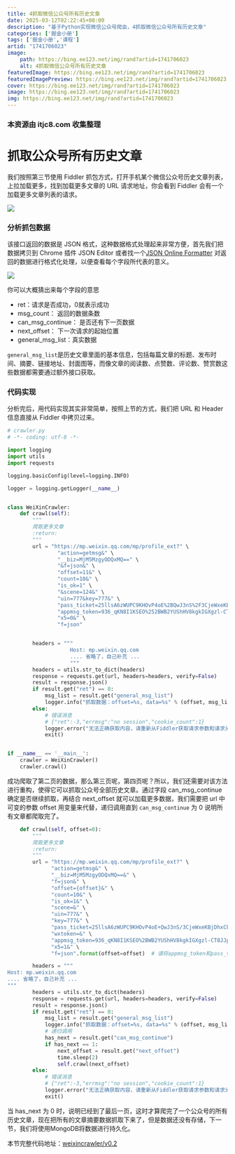 ```yaml
---
title: 4抓取微信公众号所有历史文章
date: 2025-03-12T02:22:45+08:00
description: "基于Python实现微信公众号爬虫，4抓取微信公众号所有历史文章"
categories: ['掘金小册']
tags: ['掘金小册','课程']
artid: "1741706023"
image:
    path: https://bing.ee123.net/img/rand?artid=1741706023
    alt: 4抓取微信公众号所有历史文章
featuredImage: https://bing.ee123.net/img/rand?artid=1741706023
featuredImagePreview: https://bing.ee123.net/img/rand?artid=1741706023
cover: https://bing.ee123.net/img/rand?artid=1741706023
image: https://bing.ee123.net/img/rand?artid=1741706023
img: https://bing.ee123.net/img/rand?artid=1741706023
---
```


### 本资源由 itjc8.com 收集整理
# 抓取公众号所有历史文章

我们按照第三节使用 Fiddler 抓包方式，打开手机某个微信公众号历史文章列表，上拉加载更多，找到加载更多文章的 URL 请求地址，你会看到 Fiddler 会有一个加载更多文章列表的请求。


![](https://user-gold-cdn.xitu.io/2017/12/23/1607f86a0e361895?w=1218&h=628&f=jpeg&s=138352)

### 分析抓包数据

该接口返回的数据是 JSON 格式，这种数据格式处理起来非常方便，首先我们把数据拷贝到 Chrome 插件 JSON Editor 或者找一个[JSON Online Formatter](https://jsonformatter.curiousconcept.com/) 对返回的数据进行格式化处理，以便查看每个字段所代表的意义。


![](https://user-gold-cdn.xitu.io/2017/12/23/1607f86e8b11adca?w=564&h=286&f=jpeg&s=22098)

你可以大概猜出来每个字段的意思

* ret：请求是否成功，0就表示成功
* msg_count： 返回的数据条数
* can_msg_continue： 是否还有下一页数据
* next_offset： 下一次请求的起始位置
* general_msg_list：真实数据

`general_msg_list`是历史文章里面的基本信息，包括每篇文章的标题、发布时间、摘要、链接地址、封面图等，而像文章的阅读数、点赞数、评论数、赞赏数这些数据都需要通过额外接口获取。

### 代码实现

分析完后，用代码实现其实非常简单，按照上节的方式，我们把 URL 和 Header 信息直接从 Fiddler 中拷贝过来。

```python
# crawler.py
# -*- coding: utf-8 -*-

import logging
import utils
import requests

logging.basicConfig(level=logging.INFO)

logger = logging.getLogger(__name__)


class WeiXinCrawler:
    def crawl(self):
        """
        爬取更多文章
        :return:
        """
        url = "https://mp.weixin.qq.com/mp/profile_ext?" \
                "action=getmsg&" \
                "__biz=MjM5MzgyODQxMQ==" \
                "&f=json&" \
                "offset=11&" \
                "count=10&" \
                "is_ok=1" \
                "&scene=124&" \
                "uin=777&key=777&" \
                "pass_ticket=25llsA6zWUPC9KHOvP4oE%2BQwJ3nS%2F3CjeWxeKBjDhxCb7V1lQQJa6d0ZrgSmCvWa&wxtoken=&" \
                "appmsg_token=936_qKN8I1KSEO%252BWB2YUShHV8kgkIGXgzl-CT8JJpw~~&" \
                "x5=0&" \
                "f=json"


        headers = """
                    Host: mp.weixin.qq.com
                    .... 省略了，自己补充 ...
                    """
        headers = utils.str_to_dict(headers)
        response = requests.get(url, headers=headers, verify=False)
        result = response.json()
        if result.get("ret") == 0:
            msg_list = result.get("general_msg_list")
            logger.info("抓取数据：offset=%s, data=%s" % (offset, msg_list))
        else:
            # 错误消息
            # {"ret":-3,"errmsg":"no session","cookie_count":1}
            logger.error("无法正确获取内容，请重新从Fiddler获取请求参数和请求头")
            exit()


if __name__ == '__main__':
    crawler = WeiXinCrawler()
    crawler.crawl()

```

成功爬取了第二页的数据，那么第三页呢，第四页呢？所以，我们还需要对该方法进行重构，使得它可以抓取公众号全部历史文章。通过字段 can_msg_continue 确定是否继续抓取，再结合 next_offset 就可以加载更多数据，我们需要把 url 中可变的参数 offset 用变量来代替，递归调用直到 `can_msg_continue` 为 0 说明所有文章都爬取完了。

```python
    def crawl(self, offset=0):
        """
        爬取更多文章
        :return:
        """
        url = "https://mp.weixin.qq.com/mp/profile_ext?" \
              "action=getmsg&" \
              "__biz=MjM5MzgyODQxMQ==&" \
              "f=json&" \
              "offset={offset}&" \
              "count=10&" \
              "is_ok=1&" \
              "scene=&" \
              "uin=777&" \
              "key=777&" \
              "pass_ticket=25llsA6zWUPC9KHOvP4oE+QwJ3nS/3CjeWxeKBjDhxCb7V1lQQJa6d0ZrgSmCvWa&" \
              "wxtoken=&" \
              "appmsg_token=936_qKN8I1KSEO%2BWB2YUShHV8kgkIGXgzl-CT8JJpw~~&" \
              "x5=1&" \
              "f=json".format(offset=offset)  # 请将appmsg_token和pass_ticket替换成你自己的

        headers = """
Host: mp.weixin.qq.com
.... 省略了，自己补充 ...
"""
        headers = utils.str_to_dict(headers)
        response = requests.get(url, headers=headers, verify=False)
        result = response.json()
        if result.get("ret") == 0:
            msg_list = result.get("general_msg_list")
            logger.info("抓取数据：offset=%s, data=%s" % (offset, msg_list))
            # 递归调用
            has_next = result.get("can_msg_continue")
            if has_next == 1:
                next_offset = result.get("next_offset")
                time.sleep(2)
                self.crawl(next_offset)
        else:
            # 错误消息
            # {"ret":-3,"errmsg":"no session","cookie_count":1}
            logger.error("无法正确获取内容，请重新从Fiddler获取请求参数和请求头")
            exit()
```

当 has_next 为 0 时，说明已经到了最后一页，这时才算爬完了一个公众号的所有历史文章，现在把所有的文章摘要数据抓取下来了，但是数据还没有存储，下一节，我们将使用MongoDB将数据进行持久化。

本节完整代码地址：[weixincrawler/v0.2](https://github.com/pythonzhichan/weixincrawler/tree/v0.2)
